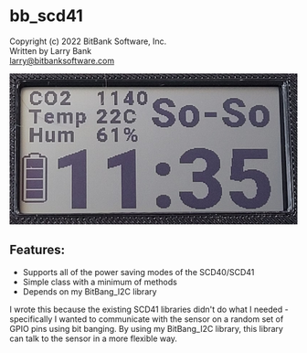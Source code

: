 bb_scd41
========

Copyright (c) 2022 BitBank Software, Inc.<br>
Written by Larry Bank<br>
larry@bitbanksoftware.com

![SCD41](/demo.jpg?raw=true "SCD41")

Features:
---------

- Supports all of the power saving modes of the SCD40/SCD41
- Simple class with a minimum of methods
- Depends on my BitBang_I2C library

I wrote this because the existing SCD41 libraries didn't do what I needed - specifically I wanted to communicate with the sensor on a random set of GPIO pins using bit banging. By using my BitBang_I2C library, this library can talk to the sensor in a more flexible way.

